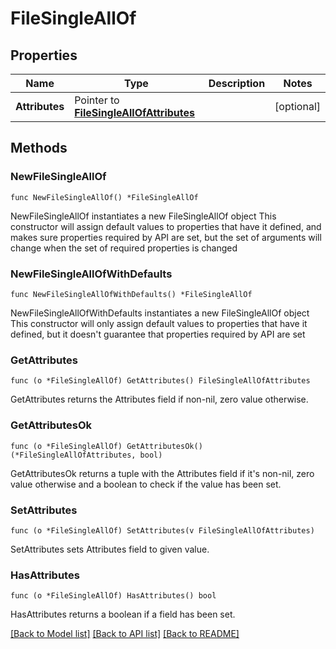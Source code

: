 # FileSingleAllOf

## Properties

Name | Type | Description | Notes
------------ | ------------- | ------------- | -------------
**Attributes** | Pointer to [**FileSingleAllOfAttributes**](FileSingleAllOfAttributes.md) |  | [optional] 

## Methods

### NewFileSingleAllOf

`func NewFileSingleAllOf() *FileSingleAllOf`

NewFileSingleAllOf instantiates a new FileSingleAllOf object
This constructor will assign default values to properties that have it defined,
and makes sure properties required by API are set, but the set of arguments
will change when the set of required properties is changed

### NewFileSingleAllOfWithDefaults

`func NewFileSingleAllOfWithDefaults() *FileSingleAllOf`

NewFileSingleAllOfWithDefaults instantiates a new FileSingleAllOf object
This constructor will only assign default values to properties that have it defined,
but it doesn't guarantee that properties required by API are set

### GetAttributes

`func (o *FileSingleAllOf) GetAttributes() FileSingleAllOfAttributes`

GetAttributes returns the Attributes field if non-nil, zero value otherwise.

### GetAttributesOk

`func (o *FileSingleAllOf) GetAttributesOk() (*FileSingleAllOfAttributes, bool)`

GetAttributesOk returns a tuple with the Attributes field if it's non-nil, zero value otherwise
and a boolean to check if the value has been set.

### SetAttributes

`func (o *FileSingleAllOf) SetAttributes(v FileSingleAllOfAttributes)`

SetAttributes sets Attributes field to given value.

### HasAttributes

`func (o *FileSingleAllOf) HasAttributes() bool`

HasAttributes returns a boolean if a field has been set.


[[Back to Model list]](../README.md#documentation-for-models) [[Back to API list]](../README.md#documentation-for-api-endpoints) [[Back to README]](../README.md)


